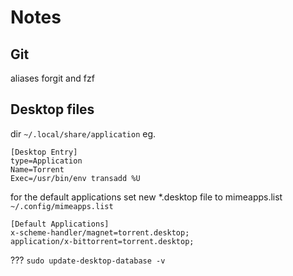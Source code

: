 # Notes

## Git

aliases
forgit and fzf

## Desktop files

dir `~/.local/share/application`
eg.
```
[Desktop Entry]
type=Application
Name=Torrent
Exec=/usr/bin/env transadd %U
```

for the default applications set new *.desktop file to mimeapps.list
`~/.config/mimeapps.list`

```
[Default Applications]
x-scheme-handler/magnet=torrent.desktop;
application/x-bittorrent=torrent.desktop;
```
??? `sudo update-desktop-database -v`



